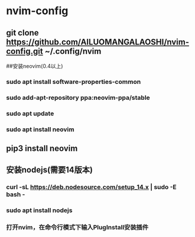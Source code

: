 # nvim-config
## git clone https://github.com/AILUOMANGALAOSHI/nvim-config.git ~/.config/nvim
##安装neovim(0.4以上)
### sudo apt install software-properties-common
### sudo add-apt-repository ppa:neovim-ppa/stable
### sudo apt update
### sudo apt install neovim
## pip3 install neovim
## 安装nodejs(需要14版本)
### curl -sL https://deb.nodesource.com/setup_14.x | sudo -E bash -
### sudo apt install nodejs
### 打开nvim，在命令行模式下输入PlugInstall安装插件

